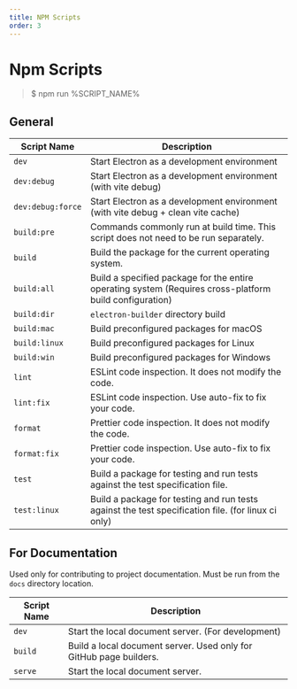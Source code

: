 ```yaml
---
title: NPM Scripts
order: 3
---
```


# Npm Scripts

> $ npm run %SCRIPT_NAME%

## General

| Script Name | Description |
| --- | --- |
| `dev` | Start Electron as a development environment |
| `dev:debug` | Start Electron as a development environment (with vite debug) |
| `dev:debug:force` | Start Electron as a development environment (with vite debug + clean vite cache) |
| `build:pre` | Commands commonly run at build time. This script does not need to be run separately. |
| `build` | Build the package for the current operating system. |
| `build:all` | Build a specified package for the entire operating system (Requires cross-platform build configuration) |
| `build:dir` | `electron-builder` directory build |
| `build:mac` | Build preconfigured packages for macOS |
| `build:linux` | Build preconfigured packages for Linux |
| `build:win` | Build preconfigured packages for Windows |
| `lint` | ESLint code inspection. It does not modify the code. |
| `lint:fix` | ESLint code inspection. Use auto-fix to fix your code. |
| `format` | Prettier code inspection. It does not modify the code. |
| `format:fix` | Prettier code inspection. Use auto-fix to fix your code. |
| `test` | Build a package for testing and run tests against the test specification file. |
| `test:linux` | Build a package for testing and run tests against the test specification file. (for linux ci only) |

## For Documentation

Used only for contributing to project documentation. Must be run from the `docs` directory location.

| Script Name | Description |
| --- | --- |
| `dev` | Start the local document server. (For development) |
| `build` | Build a local document server. Used only for GitHub page builders. |
| `serve` | Start the local document server. |
